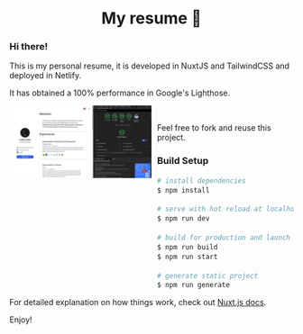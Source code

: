 <h1 align="center">My resume 👋</h1>

### Hi there!

This is my personal resume, it is developed in NuxtJS and TailwindCSS and deployed in Netlify.

It has obtained a 100% performance in Google's Lighthose.

<img src="ligthouse.png"
width="50%"
     alt="Markdown Monster icon"
     style="float: left; margin-right: 10px;" />
<br/>

Feel free to fork and reuse this project.

### Build Setup

```bash
# install dependencies
$ npm install

# serve with hot reload at localhost:3000
$ npm run dev

# build for production and launch server
$ npm run build
$ npm run start

# generate static project
$ npm run generate
```

For detailed explanation on how things work, check out [Nuxt.js docs](https://nuxtjs.org).

Enjoy!
